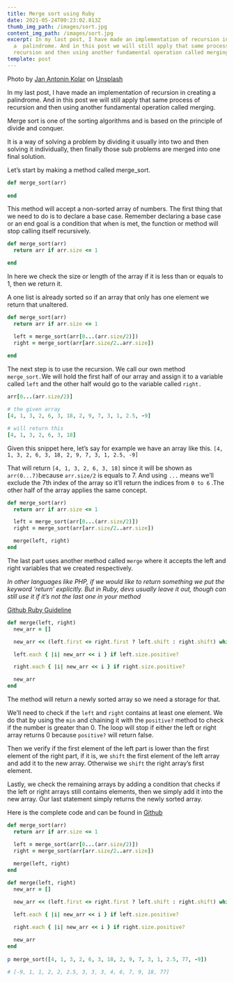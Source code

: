 ```yaml
---
title: Merge sort using Ruby
date: 2021-05-24T00:23:02.813Z
thumb_img_path: /images/sort.jpg
content_img_path: /images/sort.jpg
excerpt: In my last post, I have made an implementation of recursion in creating
  a  palindrome. And in this post we will still apply that same process of
  recursion and then using another fundamental operation called merging.
template: post
---
```

Photo by [Jan Antonin Kolar](https://unsplash.com/@jankolar?utm_source=unsplash&utm_medium=referral&utm_content=creditCopyText) on [Unsplash](https://unsplash.com/s/photos/sort?utm_source=unsplash&utm_medium=referral&utm_content=creditCopyText)

In my last post, I have made an implementation of recursion in creating a  palindrome. And in this post we will still apply that same process of recursion and then using another fundamental operation called merging.

Merge sort is one of the sorting algorithms and is based on the principle of divide and conquer.

It is a way of solving a problem by dividing it usually into two and then solving it individually, then finally those sub problems are merged into one final solution. 

Let’s start by making a method called merge_sort.

```ruby
def merge_sort(arr)
	
end
```

This method will accept a non-sorted array of numbers. The first thing that we need to do is to declare a base case. Remember declaring a base case or an end goal is a condition that when is met, the function or method will stop calling itself recursively. 

```ruby
def merge_sort(arr)
  return arr if arr.size <= 1

end
```

In here we check the size or length of the array if it is less than or equals to 1, then we return it. 

A one list is already sorted so if an array that only has one element we return that unaltered.

```ruby
def merge_sort(arr)
  return arr if arr.size <= 1

  left = merge_sort(arr[0...(arr.size/2)])
  right = merge_sort(arr[arr.size/2..arr.size])
  
end
```

The next step is to use the recursion. We call our own method  `merge_sort.`We will hold the first half of our array and assign it to a variable called `left` and the other half would go to the variable called `right.`

```ruby
arr[0...(arr.size/2)]

# the given array
[4, 1, 3, 2, 6, 3, 18, 2, 9, 7, 3, 1, 2.5, -9]

# will return this 
[4, 1, 3, 2, 6, 3, 18]
```

Given this snippet here, let’s say for example we have an array like this. `[4, 1, 3, 2, 6, 3, 18, 2, 9, 7, 3, 1, 2.5, -9]`

That will return `[4, 1, 3, 2, 6, 3, 18]`  since it will be shown as `arr(0...7)`because `arr.size/2` is equals to 7. And using `...` means we’ll exclude the 7th index of the array so it’ll return the indices from `0 to 6` .The other half of the array applies the same concept. 

```ruby
def merge_sort(arr)
  return arr if arr.size <= 1

  left = merge_sort(arr[0...(arr.size/2)])
  right = merge_sort(arr[arr.size/2..arr.size])

  merge(left, right)
end
```

The last part uses another method called `merge` where it accepts the left and right variables that we created respectively.

*In other languages like PHP, if we would like to return something we put  the keyword ‘return’ explicitly. But in Ruby, devs usually leave it out, though can still use it if it’s not the last one in your method*

[Github Ruby Guideline](https://github.com/rubocop/ruby-style-guide#no-explicit-return)

```ruby
def merge(left, right)
  new_arr = []

  new_arr << (left.first <= right.first ? left.shift : right.shift) while [left.size, right.size].min.positive?

  left.each { |i| new_arr << i } if left.size.positive?

  right.each { |i| new_arr << i } if right.size.positive?

  new_arr
end
```

The method will return a newly sorted array so we need a storage for that.

We’ll need to check if the `left` and `right` contains at least one element. We do that by using the `min` and chaining it with the `positive?` method to check if the number is greater than 0. The loop will stop if either the left or right array returns 0 because `positive?` will return false.

Then we verify if the first element of the left part is lower than the first element of the right part, if it is, we  `shift` the first element of the left array and add it to the new array. Otherwise we `shift` the right array’s first element. 

Lastly, we check the remaining arrays by adding a condition that checks if the left or right arrays still contains elements, then we simply add it into the new array. Our last statement simply returns the newly sorted array.

Here is the complete code and can be found in [Github](https://github.com/necrojan/recurssssion/blob/master/merge_sort.rb)

```ruby
def merge_sort(arr)
  return arr if arr.size <= 1

  left = merge_sort(arr[0...(arr.size/2)])
  right = merge_sort(arr[arr.size/2..arr.size])
	
  merge(left, right)
end

def merge(left, right)
  new_arr = []

  new_arr << (left.first <= right.first ? left.shift : right.shift) while [left.size, right.size].min.positive?

  left.each { |i| new_arr << i } if left.size.positive?

  right.each { |i| new_arr << i } if right.size.positive?
	
  new_arr
end
  
p merge_sort([4, 1, 3, 2, 6, 3, 18, 2, 9, 7, 3, 1, 2.5, 77, -9])

# [-9, 1, 1, 2, 2, 2.5, 3, 3, 3, 4, 6, 7, 9, 18, 77]
```